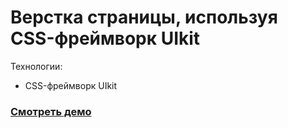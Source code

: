 # Верстка страницы, используя CSS-фреймворк UIkit
Технологии: 
- CSS-фреймворк UIkit



### [Смотреть демо]([https://artimiti.github.io/modimall/](https://artimiti.github.io/testovoe-dits-service/))
